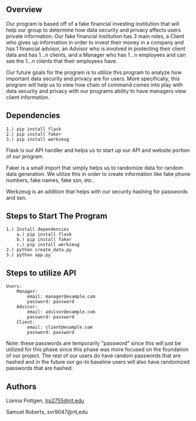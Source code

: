 ## Overview

Our program is based off of a fake financial investing institution that will help our group to 
determine how data security and privacy affects users private information. Our fake financial 
institution has 3 main roles, a Client who gives up information in order to invest their money
in a company and has 1 financial advisor, an Advisor who is involved in protecting their client 
data and has 1...n clients, and a Manager who has 1...n employees and can see the 1...n clients 
that their employees have. 

Our future goals for the program is to utilize this program to analyze how important data security
and privacy are for users. More specifically, this program will help us to view how chain of command
comes into play with data security and privacy with our programs ability to have managers view client
information. 

## Dependencies
    1.) pip install flask
    2.) pip install faker
    3.) pip install werkzeug
Flask is our API handler and helps us to start up our API and website portion of our program.

Faker is a small import that simply helps us to randomize data for random data generation. We 
utilize this in order to create information like fake phone numbers, fake names, fake ssn, 
etc..

Werkzeug is an addition that helps with our security hashing for passwords and ssn. 
## Steps to Start The Program
    1.) Install dependencies
        a.) pip install flask
        b.) pip install faker
        c.) pip install werkzeug
    2.) python create_data.py
    3.) python app.py

## Steps to utilize API
    Users:
        Manager: 
            email: manager@example.com
            password: password
        Advisor:
            email: advisor@example.com
            password: password
        Client:
            email: client@example.com
            password: password

Note: these passwords are temporarily "password" since this will just be utilized for this 
phase since this phase was more focused on the foundation of our project. The rest of our users
do have random passwords that are hashed and in the future our go-to baseline users will also 
have randomized passwords that are hashed.

## Authors
Lianna Pottgen, lrp2755@rit.edu

Samuel Roberts, svr9047@rit,edu